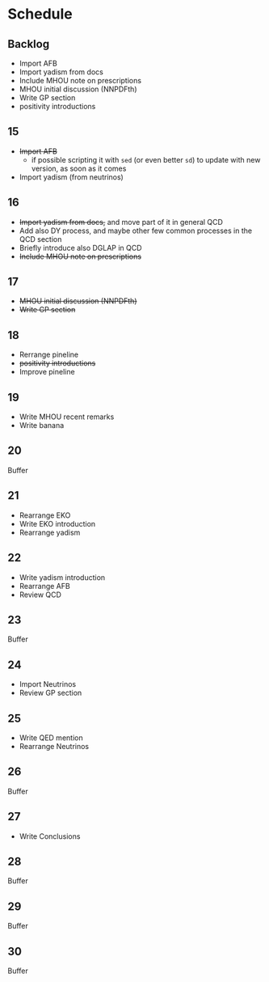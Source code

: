 # Schedule

## Backlog

- Import AFB
- Import yadism from docs
- Include MHOU note on prescriptions
- MHOU initial discussion (NNPDFth)
- Write GP section
- positivity introductions

## 15

- ~~Import AFB~~
  - if possible scripting it with `sed` (or even better `sd`) to update with new
    version, as soon as it comes
- Import yadism (from neutrinos)

## 16

- ~~Import yadism from docs,~~ and move part of it in general QCD
- Add also DY process, and maybe other few common processes in the QCD section
- Briefly introduce also DGLAP in QCD
- ~~Include MHOU note on prescriptions~~

## 17

- ~~MHOU initial discussion (NNPDFth)~~
- ~~Write GP section~~

## 18

- Rerrange pineline
- ~~positivity introductions~~
- Improve pineline

## 19

- Write MHOU recent remarks
- Write banana

## 20

Buffer

## 21

- Rearrange EKO
- Write EKO introduction
- Rearrange yadism

## 22

- Write yadism introduction
- Rearrange AFB
- Review QCD

## 23

Buffer

## 24

- Import Neutrinos
- Review GP section

## 25

- Write QED mention
- Rearrange Neutrinos

## 26

Buffer

## 27

- Write Conclusions

## 28

Buffer

## 29

Buffer

## 30

Buffer
